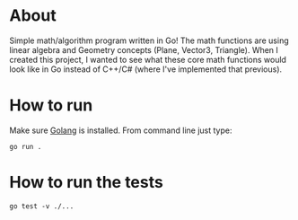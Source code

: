 # About
Simple math/algorithm program written in Go! The math functions are using linear algebra and Geometry concepts (Plane, Vector3, Triangle). When I created this project, I wanted to see what these core math functions would look like in Go instead of C++/C# (where I've implemented that previous).

# How to run
Make sure [Golang](https://go.dev/doc/install) is installed. From command line just type:
```
go run .
```

# How to run the tests
```
go test -v ./...
```
